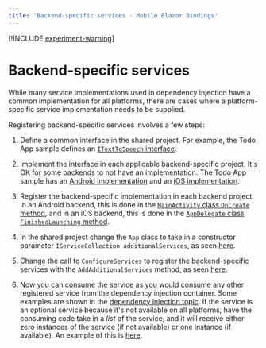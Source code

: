 ```yaml
---
title: 'Backend-specific services - Mobile Blazor Bindings'
---
```


[!INCLUDE [experiment-warning](../includes/experiment-warning.md)]

# Backend-specific services

While many service implementations used in dependency injection have a common implementation for all platforms, there are cases where a platform-specific service implementation needs to be supplied.

Registering backend-specific services involves a few steps:

1. Define a common interface in the shared project. For example, the Todo App sample defines an [`ITextToSpeech` interface](https://github.com/xamarin/MobileBlazorBindings/blob/master/samples/MobileBlazorBindingsTodoSample/MobileBlazorBindingsTodo/ITextToSpeech.cs).

1. Implement the interface in each applicable backend-specific project. It's OK for some backends to not have an implementation. The Todo App sample has an [Android implementation](https://github.com/xamarin/MobileBlazorBindings/blob/master/samples/MobileBlazorBindingsTodoSample/MobileBlazorBindingsTodo.Android/TextToSpeech_Android.cs) and an [iOS implementation](https://github.com/xamarin/MobileBlazorBindings/blob/master/samples/MobileBlazorBindingsTodoSample/MobileBlazorBindingsTodo.iOS/TextToSpeech_iOS.cs).

1. Register the backend-specific implementation in each backend project. In an Android backend, this is done in the [`MainActivity` class `OnCreate` method](https://github.com/xamarin/MobileBlazorBindings/blob/master/samples/MobileBlazorBindingsTodoSample/MobileBlazorBindingsTodo.Android/MainActivity.cs#L26-L30), and in an iOS backend, this is done in the [`AppDelegate` class `FinishedLaunching` method](https://github.com/xamarin/MobileBlazorBindings/blob/master/samples/MobileBlazorBindingsTodoSample/MobileBlazorBindingsTodo.iOS/AppDelegate.cs#L24-L28).

1. In the shared project change the `App` class to take in a constructor parameter `IServiceCollection additionalServices`, as seen [here](https://github.com/xamarin/MobileBlazorBindings/blob/master/samples/MobileBlazorBindingsTodoSample/MobileBlazorBindingsTodo/App.cs#L12).

1. Change the call to `ConfigureServices` to register the backend-specific services with the `AddAdditionalServices` method, as seen [here](https://github.com/xamarin/MobileBlazorBindings/blob/master/samples/MobileBlazorBindingsTodoSample/MobileBlazorBindingsTodo/App.cs#L17-L21).

1. Now you can consume the service as you would consume any other registered service from the dependency injection container. Some examples are shown in the [dependency injection topic](dependency-injection.md). If the service is an optional service because it's not available on all platforms, have the consuming code take in a _list_ of the service, and it will receive either zero instances of the service (if not available) or one instance (if available). An example of this is [here](https://github.com/xamarin/MobileBlazorBindings/blob/master/samples/MobileBlazorBindingsTodoSample/MobileBlazorBindingsTodo/TodoEntryDetails.razor#L2).
